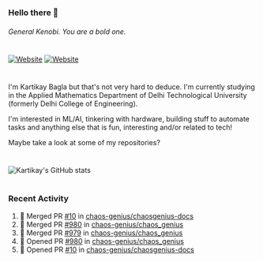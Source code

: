 ### Hello there 👋
###### General Kenobi. You are a bold one.

#
[![Website](https://img.shields.io/website?label=kartikaybagla.com&style=flat-square&url=https%3A%2F%2Fkartikaybagla.com)](https://kartikaybagla.com)
[![Website](https://img.shields.io/website?label=itwasthe.management&style=flat-square&url=https%3A%2F%2Fitwasthe.management)](https://itwasthe.management)
#

I'm Kartikay Bagla but that's not very hard to deduce. I'm currently studying in the Applied Mathematics Department of Delhi Technological University (formerly Delhi College of Engineering).

I'm interested in ML/AI, tinkering with hardware, building stuff to automate tasks and anything else that is fun, interesting and/or related to tech!

Maybe take a look at some of my repositories?

#
![Kartikay's GitHub stats](https://github-readme-stats.vercel.app/api?username=kartikay-bagla&count_private=true&show_icons=true&theme=radical)
#


### Recent Activity
<!--START_SECTION:activity-->
1. 🎉 Merged PR [#10](https://github.com/chaos-genius/chaosgenius-docs/pull/10) in [chaos-genius/chaosgenius-docs](https://github.com/chaos-genius/chaosgenius-docs)
2. 🎉 Merged PR [#980](https://github.com/chaos-genius/chaos_genius/pull/980) in [chaos-genius/chaos_genius](https://github.com/chaos-genius/chaos_genius)
3. 🎉 Merged PR [#979](https://github.com/chaos-genius/chaos_genius/pull/979) in [chaos-genius/chaos_genius](https://github.com/chaos-genius/chaos_genius)
4. 💪 Opened PR [#980](https://github.com/chaos-genius/chaos_genius/pull/980) in [chaos-genius/chaos_genius](https://github.com/chaos-genius/chaos_genius)
5. 💪 Opened PR [#10](https://github.com/chaos-genius/chaosgenius-docs/pull/10) in [chaos-genius/chaosgenius-docs](https://github.com/chaos-genius/chaosgenius-docs)
<!--END_SECTION:activity-->
